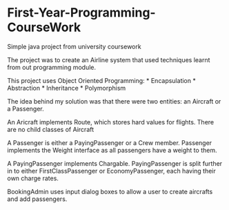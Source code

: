 # First-Year-Programming-CourseWork
Simple java project from university coursework

The project was to create an Airline system that used techniques learnt from out programming module.

This project uses Object Oriented Programming: 
      * Encapsulation
      * Abstraction
      * Inheritance
      * Polymorphism
      
   
The idea behind my solution was that there were two entities: an Aircraft or a Passenger. 

An Aricraft implements Route, which stores hard values for flights. There are no child classes of Aircraft

A Passenger is either a PayingPassenger or a Crew member. Passenger implements the Weight interface as all passengers have a weight to them.

A PayingPassenger implements Chargable. PayingPassenger is split further in to either FirstClassPassenger or EconomyPassenger, each having their own charge rates.

BookingAdmin uses input dialog boxes to allow a user to create aircrafts and add passengers.
